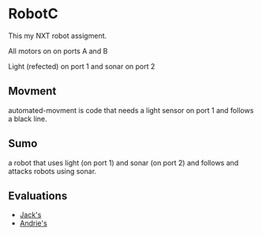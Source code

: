 # RobotC
This my NXT robot assigment.

All motors on on ports A and B

Light (refected) on port 1 and sonar on port 2
## Movment
automated-movment is code that needs a light sensor on port 1 and follows a black line.
## Sumo
a robot that uses light (on port 1) and sonar (on port 2) and follows and attacks robots using sonar.


## Evaluations
* [Jack's](https://github.com/GitOffMyLAN/RobotC/blob/master/jack's%20evaluation.md)
* [Andrie's](https://github.com/GitOffMyLAN/RobotC/blob/master/andries%20evaluation.md)

